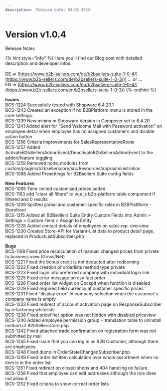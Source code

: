```yaml
---
description: 'Release date: 03.05.2023'
---
```


# Version v1.0.4

Release Notes

{% hint style="info" %}
Here you'll find our Blog post with detailed description and developer infos: \
\
DE => [https://www.b2b-sellers.com/de/b2bsellers-suite-1-0-4/](https://www.b2b-sellers.com/de/b2bsellers-suite-1-0-3/)\
... or ... \
EN => [https://www.b2b-sellers.com/en/b2bsellers-suite-1-0-4/](https://www.b2b-sellers.com/en/b2bsellers-suite-1-0-3/)
{% endhint %}

**Issues**\
BCS-1224 Sucessfully tested with Shopware 6.4.20.1\
BCS-1243 Created an exception if no B2BPlatform menu is stored in the core settings.\
BCS-1239 New minimum Shopware Version in Composer set to 6.4.20\
BCS-1241 Added alert for "Send Welcome Mail with Password activation" on employee detail when employee has no assigned customers and disable action button\
BCS-1256 Criteria improvements for SalesRepresentativeRoute\
BCS-1257 Added ActivateB2bSellersAddonEvent/DeactivateB2bSellersAddonEvent to the addon/feature toggling\
BCS-1259 Removed node\_modules from custom/plugins/b2bsellerscore/src/Resources/app/administration\
BCS-1088 Added Presettings for B2Bsellers Suite config fields

**New Features**\
BCS-1095 Time limited customised prices added\
BCS-1163 add "clear all filters" to vue.js b2b-platform table component if filtered and 0 results\
BCS-1209 Splitted global and customer specific roles in B2BPlattform - Storefront\
BCS-1215 Added all B2Bsellers Suite Entity Custom Fields into Admin > Settings > Custom Field > Assign to Entity\
BCS-1228 Added contact details of employees on sales rep. overview\
BCS-1230 Created Store-API for Variant-List data to product detail page, replaced in ProductListSubscriber.php

**Bugs**\
BCS-1169 Fixed price recalculation of manuall changed prices from private to business view (Gross/Net)\
BCS-1221 Fixed the bonus credit is not deducted after redeeming\
BCS-1222 Fixed creation of orderlists method type private\
BCS-1223 Fixed login into preferred company with individual login link\
BCS-1225 Fixed error message on csv fast order\
BCS-1226 Fixed order list widget on Cockpit when function is disabled\
BCS-1229 Fixed required field currency at customer specific prices\
BCS-1231 Fixed "display error" in company selection when the customer's company name is empty\
BCS-1233 Fixed redirect of account activation page on ResponseSubscriber by refactoring whitelists\
BCS-1238 Fixed pricefilter option was not hidden with disabled priceview\
BCS-1240 Added employee permission group + translation table to uninstall method of B2bSellersCore.php\
BCS-1242 Fixed attached trade confirmation on registration form was not submitted by mail\
BCS-1245 Fixed issue that you can log in as B2B Customer, although there are employees.\
BCS-1248 Fixed dump in OrderStateChangedSubscriber.php\
BCS-1249 Fixed order list item calculation over whole assortment when no item is in the order list\
BCS-1251 Fixed redirect on closed shops and 404 handling on failure\
BCS-1258 Fixed that employee can edit addresses although the role does not allow it\
BCS-1252 Fixed criteria to show correct order lists



